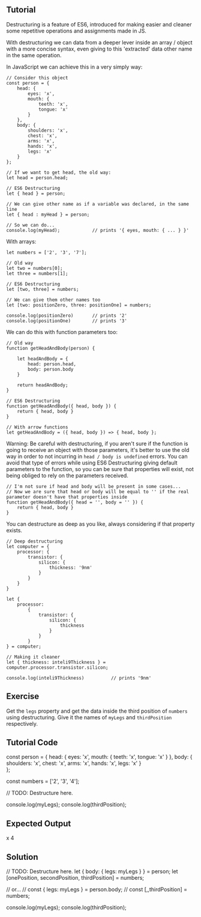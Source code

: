 Tutorial
--------

Destructuring is a feature of ES6, introduced for making easier and cleaner some repetitive operations and assignments made in JS.

With destructuring we can data from a deeper lever inside an array / object with a more concise syntax, even giving to this 'extracted' data other name in the same operation.

In JavaScript we can achieve this in a very simply way:

    // Consider this object
    const person = {
        head: {
            eyes: 'x',
            mouth: {
                teeth: 'x',
                tongue: 'x'
            }
        },
        body: {
            shoulders: 'x',
            chest: 'x',
            arms: 'x',
            hands: 'x',
            legs: 'x'
        }   
    };

    // If we want to get head, the old way:
    let head = person.head;

    // ES6 Destructuring
    let { head } = person;

    // We can give other name as if a variable was declared, in the same line
    let { head : myHead } = person;

    // So we can do...
    console.log(myHead);            // prints '{ eyes, mouth: { ... } }'


With arrays:

    let numbers = ['2', '3', '7'];

    // Old way
    let two = numbers[0];
    let three = numbers[1];

    // ES6 Destructuring
    let [two, three] = numbers;

    // We can give them other names too
    let [two: positionZero, three: positionOne] = numbers;

    console.log(positionZero)       // prints '2'
    console.log(positionOne)        // prints '3'


We can do this with function parameters too:

    // Old way
    function getHeadAndBody(person) {

        let headAndBody = {
            head: person.head,
            body: person.body
        }

        return headAndBody;
    } 

    // ES6 Destructuring
    function getHeadAndBody({ head, body }) {
        return { head, body }
    }

    // With arrow functions
    let getHeadAndBody = ({ head, body }) => { head, body };

Warning: Be careful with destructuring, if you aren't sure if the function is going to receive
an object with those parameters, it's better to use the old way in order to not incurring in ` head / body is undefined ` errors. You can avoid that type of errors while using ES6 Destructuring giving default parameters to the function, so you can be sure that properties will exist, not being obliged to rely on the parameters received.

    // I'm not sure if head and body will be present in some cases...
    // Now we are sure that head or body will be equal to '' if the real parameter doesn't have that properties inside
    function getHeadAndBody({ head = '', body = '' }) {
        return { head, body }
    }

You can destructure as deep as you like, always considering if that property exists. 

    // Deep destructuring
    let computer = {
        processor: {
            transistor: {
                silicon: {
                    thickness: '9nm'
                }
            }
        }
    }

    let {
        processor: 
            { 
                transistor: { 
                    silicon: { 
                        thickness 
                    }
                }
            } 
    } = computer;

    // Making it cleaner
    let { thickness: inteli9Thickness } = computer.processor.transistor.silicon;

    console.log(inteli9Thickness)          // prints '9nm'

Exercise
--------

Get the `legs` property and get the data inside the third position of `numbers` using destructuring. Give it the names of `myLegs` and `thirdPosition` respectively.

Tutorial Code
-------------

const person = {
    head: {
        eyes: 'x',
        mouth: {
            teeth: 'x',
            tongue: 'x'
        }
    },
    body: {
        shoulders: 'x',
        chest: 'x',
        arms: 'x',
        hands: 'x',
        legs: 'x'
    }   
};

const numbers = ['2', '3', '4'];

// TODO: Destructure here.

console.log(myLegs);
console.log(thirdPosition);

Expected Output
---------------

x
4

Solution
--------

// TODO: Destructure here.
let { body: { legs: myLegs } } = person;
let [onePosition, secondPosition, thirdPosition] = numbers;

// or...
// const { legs: myLegs } = person.body;
// const [,,thirdPosition] = numbers;

console.log(myLegs);
console.log(thirdPosition);
